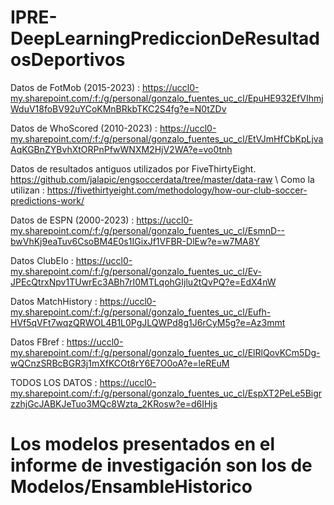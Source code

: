 # IPRE-DeepLearningPrediccionDeResultadosDeportivos
Datos de FotMob (2015-2023) : https://uccl0-my.sharepoint.com/:f:/g/personal/gonzalo_fuentes_uc_cl/EpuHE932EfVIhmjWduV18foBV92uYCoKMnBRkbTKC2S4fg?e=N0tZDv

Datos de WhoScored (2010-2023) : https://uccl0-my.sharepoint.com/:f:/g/personal/gonzalo_fuentes_uc_cl/EtVJmHfCbKpLjvaAqKGBnZYBvhXtORPnPfwWNXM2HjV2WA?e=vo0tnh

Datos de resultados antiguos utilizados por FiveThirtyEight. https://github.com/jalapic/engsoccerdata/tree/master/data-raw \\
Como la utilizan : https://fivethirtyeight.com/methodology/how-our-club-soccer-predictions-work/

Datos de ESPN (2000-2023) : https://uccl0-my.sharepoint.com/:f:/g/personal/gonzalo_fuentes_uc_cl/EsmnD--bwVhKj9eaTuv6CsoBM4E0s1IGixJf1VFBR-DlEw?e=w7MA8Y

Datos ClubElo : https://uccl0-my.sharepoint.com/:f:/g/personal/gonzalo_fuentes_uc_cl/Ev-JPEcQtrxNpv1TUwrEc3ABh7rI0MTLqohGIjlu2tQvPQ?e=EdX4nW

Datos MatchHistory : https://uccl0-my.sharepoint.com/:f:/g/personal/gonzalo_fuentes_uc_cl/Eufh-HVf5qVFt7wqzQRWOL4B1L0PgJLQWPd8g1J6rCyM5g?e=Az3mmt

Datos FBref : https://uccl0-my.sharepoint.com/:f:/g/personal/gonzalo_fuentes_uc_cl/ElRlQovKCm5Dg-wQCnzSRBcBGR3j1mXfKCOt8rY6E7O0oA?e=leREuM

TODOS LOS DATOS : https://uccl0-my.sharepoint.com/:f:/g/personal/gonzalo_fuentes_uc_cl/EspXT2PeLe5BigrzzhjGcJABKJeTuo3MQc8Wzta_2KRosw?e=d6IHjs

# Los modelos presentados en el informe de investigación son los de Modelos/EnsambleHistorico
